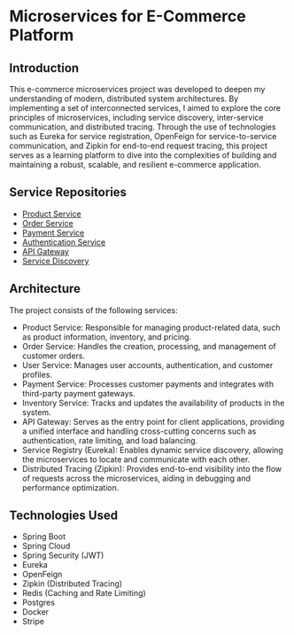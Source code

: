 # Microservices for E-Commerce Platform

## Introduction
This e-commerce microservices project was developed to deepen my understanding of modern, distributed system architectures. By implementing a set of interconnected services, I aimed to explore the core principles of microservices, including service discovery, inter-service communication, and distributed tracing. Through the use of technologies such as Eureka for service registration, OpenFeign for service-to-service communication, and Zipkin for end-to-end request tracing, this project serves as a learning platform to dive into the complexities of building and maintaining a robust, scalable, and resilient e-commerce application. 

## Service Repositories
- [Product Service](https://github.com/bryanyi/siramiks-ProductService)
- [Order Service](https://github.com/bryanyi/siramiks-OrderService)
- [Payment Service](https://github.com/bryanyi/siramiks-PaymentService)
- [Authentication Service](https://github.com/bryanyi/Siramiks-Auth-Service)
- [API Gateway](https://github.com/bryanyi/siramiks-ApiGateway)
- [Service Discovery](https://github.com/bryanyi/siramiks-ServiceDiscovery)

## Architecture
The project consists of the following services:
- Product Service: Responsible for managing product-related data, such as product information, inventory, and pricing.
- Order Service: Handles the creation, processing, and management of customer orders.
- User Service: Manages user accounts, authentication, and customer profiles.
- Payment Service: Processes customer payments and integrates with third-party payment gateways.
- Inventory Service: Tracks and updates the availability of products in the system.
- API Gateway: Serves as the entry point for client applications, providing a unified interface and handling cross-cutting concerns such as authentication, rate limiting, and load balancing.
- Service Registry (Eureka): Enables dynamic service discovery, allowing the microservices to locate and communicate with each other.
- Distributed Tracing (Zipkin): Provides end-to-end visibility into the flow of requests across the microservices, aiding in debugging and performance optimization.

## Technologies Used
- Spring Boot
- Spring Cloud
- Spring Security (JWT)
- Eureka 
- OpenFeign
- Zipkin (Distributed Tracing)
- Redis (Caching and Rate Limiting)
- Postgres
- Docker
- Stripe


